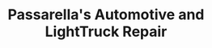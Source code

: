 ---
title: "Passarella's Automotive and LightTruck Repair"
url: /waterford-works/passarellas-automotive-and-lighttruck-repair/
shop: car repair
---